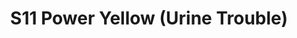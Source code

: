 ---
title: S11 Power Yellow (Urine Trouble)
permalink: "/teams/s11-power-yellow"
teamslug: s11-power-yellow
members:
- JJ Johnson - Captain
- Jim Connolly - QB
- Marlon D.
- Heidi Ellis
- Sean G.
- Kieran G.
- Gregory Kihm
- Allison Korotkin
- Enrique Perez
- Chris Rybicki
- 'Sam S. '
- Jacob Willis
- Bill C.
- ''
teamid: 935
name: S11 Power Yellow
color: Urine Trouble
division: ''
---